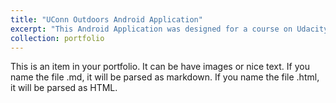 ```yaml
---
title: "UConn Outdoors Android Application"
excerpt: "This Android Application was designed for a course on Udacity. A user wanting to learn more about trips that UConn Outdoors hosts could use this application to get information. <br/><img src='/images/ucoutdoors.png'>"
collection: portfolio
---
```


This is an item in your portfolio. It can be have images or nice text. If you name the file .md, it will be parsed as markdown. If you name the file .html, it will be parsed as HTML. 
